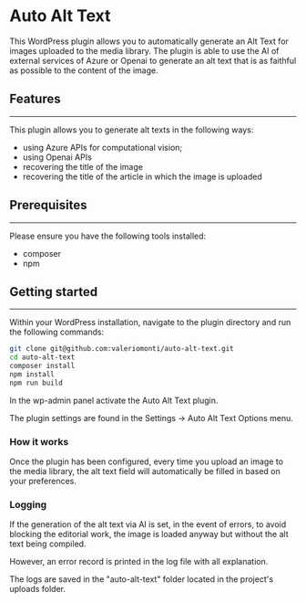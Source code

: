 # Auto Alt Text
This WordPress plugin allows you to automatically generate an Alt Text for images uploaded to the media library.
The plugin is able to use the AI of external services of Azure or Openai to generate an alt text that is as faithful as possible to the content of the image.

## Features
___
This plugin allows you to generate alt texts in the following ways:
- using Azure APIs for computational vision;
- using Openai APIs
- recovering the title of the image
- recovering the title of the article in which the image is uploaded

## Prerequisites
___
Please ensure you have the following tools installed:
- composer
- npm

## Getting started
___
Within your WordPress installation, navigate to the plugin directory and run the following commands:

```bash
git clone git@github.com:valeriomonti/auto-alt-text.git
cd auto-alt-text
composer install
npm install
npm run build
```
In the wp-admin panel activate the Auto Alt Text plugin. 

The plugin settings are found in the Settings -> Auto Alt Text Options menu.

### How it works
Once the plugin has been configured, every time you upload an image to the media library, the alt text field will automatically be filled in based on your preferences.
### Logging
If the generation of the alt text via AI is set, in the event of errors, to avoid blocking the editorial work, the image is loaded anyway but without the alt text being compiled.

However, an error record is printed in the log file with all explanation. 

The logs are saved in the "auto-alt-text" folder located in the project's uploads folder.
